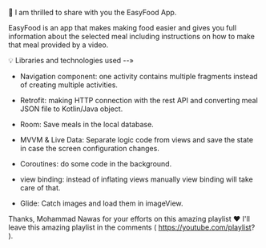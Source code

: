 
🌟 I am thrilled to share with you the EasyFood App.

EasyFood is an app that makes making food easier and gives you full information about the selected meal including instructions on how to make that meal provided by a video. 

💡 Libraries and technologies used --»

- Navigation component: one activity contains multiple fragments instead of creating multiple activities.

- Retrofit: making HTTP connection with the rest API and converting meal JSON file to Kotlin/Java object. 

- Room: Save meals in the local database.

- MVVM & Live Data: Separate logic code from views and save the state in case the screen configuration changes.

- Coroutines: do some code in the background.

- view binding: instead of inflating views manually view binding will take care of that.

- Glide: Catch images and load them in imageView.


Thanks, Mohammad Nawas for your efforts on this amazing playlist ❤️
I'll leave this amazing playlist in the comments ( https://youtube.com/playlist? ). 

<iframe width="560" height="315" src="C:\Users\Elsawah\Downloads\Video\EasyFood App" frameborder="0" allow="accelerometer; autoplay; clipboard-write; encrypted-media; gyroscope; picture-in-picture" allowfullscreen></iframe>

